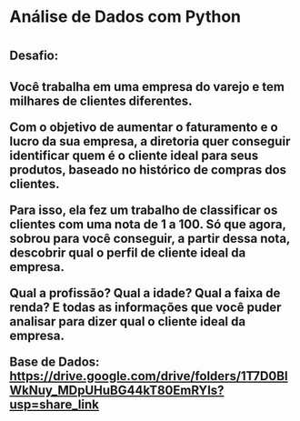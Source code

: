 <h1>Análise de Dados com Python<h1>
<h2>Desafio:<h2>
Você trabalha em uma empresa do varejo e tem milhares de clientes diferentes.

Com o objetivo de aumentar o faturamento e o lucro da sua empresa, a diretoria quer conseguir identificar quem é o cliente ideal para seus produtos, baseado no histórico de compras dos clientes.

Para isso, ela fez um trabalho de classificar os clientes com uma nota de 1 a 100. Só que agora, sobrou para você conseguir, a partir dessa nota, descobrir qual o perfil de cliente ideal da empresa.

Qual a profissão? Qual a idade? Qual a faixa de renda? E todas as informações que você puder analisar para dizer qual o cliente ideal da empresa.

Base de Dados: https://drive.google.com/drive/folders/1T7D0BlWkNuy_MDpUHuBG44kT80EmRYIs?usp=share_link
